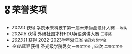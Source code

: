 # 🎖  荣誉奖项
- *2023.1* 获得 学院未来科技节第一届未来物品设计大赛  `二等奖`  
- *2024.5* 获得  外研社国才杯HDU英语演讲大赛 `三等奖` 
- *2023.11* 获得 2022-2023学年浙江省 `省政府奖学金 ` 
- *在校期间* 获得 圣光级学院两次 `一等奖学金` , 四次 `二等奖学金` 